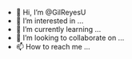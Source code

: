 - 👋 Hi, I’m @GilReyesU
- 👀 I’m interested in ...
- 🌱 I’m currently learning ...
- 💞️ I’m looking to collaborate on ...
- 📫 How to reach me ...

<!---
GilReyesU/GilReyesU is a ✨ special ✨ repository because its `README.md` (this file) appears on your GitHub profile.
You can click the Preview link to take a look at your changes.
--->
